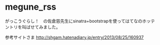 # megune_rss
がっこうぐらし！　の佐倉慈先生にsinatra+bootstrapを使ってはてなのホッテントリを叫ばせてみました。

参考サイトさま
http://shgam.hatenadiary.jp/entry/2013/08/25/160937

